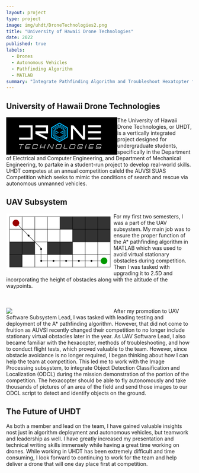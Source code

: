 ```yaml
---
layout: project
type: project
image: img/uhdt/DroneTechnologies2.png
title: "University of Hawaii Drone Technologies"
date: 2022
published: true
labels:
  - Drones
  - Autonomous Vehicles
  - Pathfinding Algorithm
  - MATLAB
summary: "Integrate Pathfinding Algorithm and Troubleshoot Hexatopter for AUVSI SUAS Competition"
---
```


## University of Hawaii Drone Technologies
<img align ="left" width="300px" class="img-fluid" src="../img/uhdt/DroneTechnologies.png">
The University of Hawaii Drone Technologies, or UHDT, is a vertically integrated project designed for undergraduate students, specifically in the Department of Electrical and Computer Engineering, and Department of Mechanical Engineering, to partake in a student-run project to develop real-world skills. UHDT competes at an annual competition caleld the AUVSI SUAS Competition which seeks to mimic the conditions of search and rescue via autonomous unmanned vehicles.

## UAV Subsystem
<img align="left" width="290" src="../img/uhdt/a_star.png">
For my first two semesters, I was a part of the UAV subsystem. My main job was to ensure the proper function of the A* pathfinding algorithm in MATLAB which was used to avoid virtual stationary obstacles during competition. Then I was tasked with upgrading it to 2.5D and incorporating the height of obstacles along with the altitude of the waypoints. 
<br/><br/><br/><br/><img align="left" width="290" src="../img/uhdt/hexacopter.jpg">After my promotion to UAV Software Subsystem Lead, I was tasked with leading testing and deployment of the A* pathfinding algorithm. However, that did not come to fruition as AUVSI recently changed their competition to no longer include stationary virtual obstacles later in the year. As UAV Software Lead, I also became familiar with the hexacopter, methods of troubleshooting, and how to conduct flight tests, which proved valuable to the team. However, since obstacle avoidance is no longer required, I began thinking about how I can help the team at competition. This led me to work with the Image Processing subsystem, to integrate Object Detection Classification and Localization (ODCL) during the mission demonstration of the portion of the competition. The hexacopter should be able to fly autonomously and take thousands of pictures of an area of the field and send those images to our ODCL script to detect and identify objects on the ground.

## The Future of UHDT
As both a member and lead on the team, I have gained valuable insights nost just in algorithm deployment and autonomous vehicles, but teamwork and leadership as well. I have greatly increased my presentation and technical writing skills immensely while having a great time working on drones. While working in UHDT has been extremely difficult and time consuming, I look forward to continuing to work for the team and help deliver a drone that will one day place first at competition.